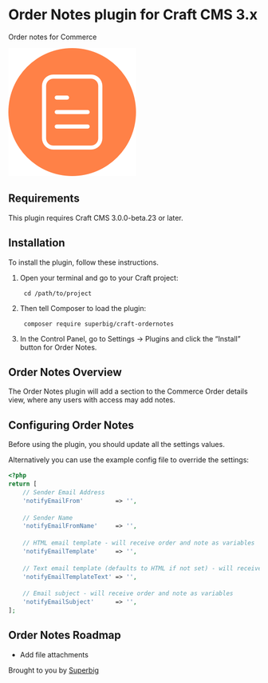 # Order Notes plugin for Craft CMS 3.x

Order notes for Commerce

![Screenshot](resources/img/plugin-logo.png)

## Requirements

This plugin requires Craft CMS 3.0.0-beta.23 or later.

## Installation

To install the plugin, follow these instructions.

1. Open your terminal and go to your Craft project:

        cd /path/to/project

2. Then tell Composer to load the plugin:

        composer require superbig/craft-ordernotes

3. In the Control Panel, go to Settings → Plugins and click the “Install” button for Order Notes.

## Order Notes Overview

The Order Notes plugin will add a section to the Commerce Order details view, where any users with access may add notes.

## Configuring Order Notes

Before using the plugin, you should update all the settings values.

Alternatively you can use the example config file to override the settings:

```php
<?php
return [
    // Sender Email Address
    'notifyEmailFrom'         => '',

    // Sender Name
    'notifyEmailFromName'     => '',

    // HTML email template - will receive order and note as variables
    'notifyEmailTemplate'     => '',

    // Text email template (defaults to HTML if not set) - will receive order and note as variables
    'notifyEmailTemplateText' => '',

    // Email subject - will receive order and note as variables
    'notifyEmailSubject'      => '',
];
```

## Order Notes Roadmap

* Add file attachments

Brought to you by [Superbig](https://superbig.co)
